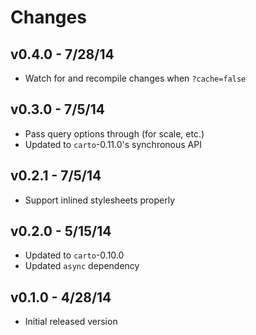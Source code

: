 # Changes

## v0.4.0 - 7/28/14

* Watch for and recompile changes when `?cache=false`

## v0.3.0 - 7/5/14

* Pass query options through (for scale, etc.)
* Updated to `carto`-0.11.0's synchronous API

## v0.2.1 - 7/5/14

* Support inlined stylesheets properly

## v0.2.0 - 5/15/14

* Updated to `carto`-0.10.0
* Updated `async` dependency

## v0.1.0 - 4/28/14

* Initial released version

